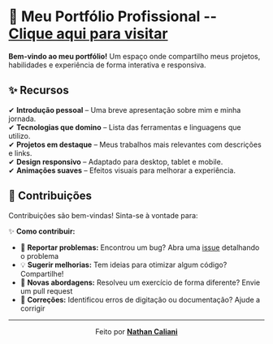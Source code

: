 # 📌 Meu Portfólio Profissional -- [Clique aqui para visitar](https://ntcalii.github.io/Portifolio/)

**Bem-vindo ao meu portfólio!** Um espaço onde compartilho meus projetos, habilidades e experiência de forma interativa e responsiva.  

## ✨ **Recursos**  

✔ **Introdução pessoal** – Uma breve apresentação sobre mim e minha jornada.  
✔ **Tecnologias que domino** – Lista das ferramentas e linguagens que utilizo.  
✔ **Projetos em destaque** – Meus trabalhos mais relevantes com descrições e links.  
✔ **Design responsivo** – Adaptado para desktop, tablet e mobile.  
✔ **Animações suaves** – Efeitos visuais para melhorar a experiência.   

## 🤝 Contribuições

Contribuições são bem-vindas! Sinta-se à vontade para:

✨ **Como contribuir:**
- 🐛 **Reportar problemas:** Encontrou um bug? Abra uma [issue](https://github.com/NtCalii/Sistema_de_Controle_de_Estoque/issues) detalhando o problema
- 💡 **Sugerir melhorias:** Tem ideias para otimizar algum código? Compartilhe!
- 🧠 **Novas abordagens:** Resolveu um exercício de forma diferente? Envie um pull request
- 📝 **Correções:** Identificou erros de digitação ou documentação? Ajude a corrigir

---

<div align="center">
  
Feito por **[Nathan Caliani](https://github.com/NtCalii)**  

</div>
